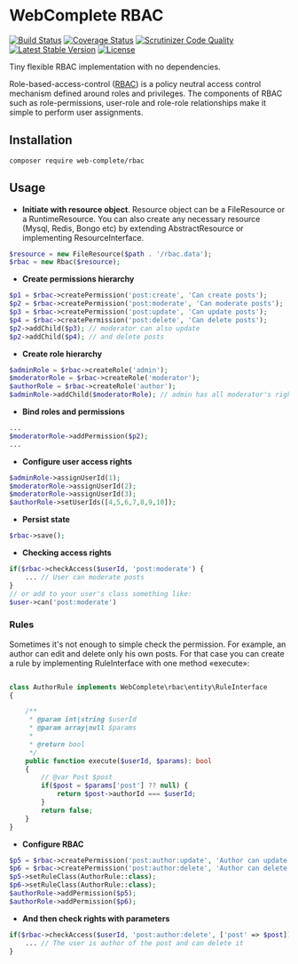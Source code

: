 # WebComplete RBAC

[![Build Status](https://travis-ci.org/web-complete/rbac.svg?branch=master)](https://travis-ci.org/web-complete/rbac)
[![Coverage Status](https://coveralls.io/repos/github/web-complete/rbac/badge.svg?branch=master)](https://coveralls.io/github/web-complete/rbac?branch=master)
[![Scrutinizer Code Quality](https://scrutinizer-ci.com/g/web-complete/rbac/badges/quality-score.png?b=master)](https://scrutinizer-ci.com/g/web-complete/rbac/?branch=master)
[![Latest Stable Version](https://poser.pugx.org/web-complete/rbac/version)](https://packagist.org/packages/web-complete/rbac)
[![License](https://poser.pugx.org/web-complete/rbac/license)](https://packagist.org/packages/web-complete/rbac)

Tiny flexible RBAC implementation with no dependencies.

Role-based-access-control ([RBAC](https://en.wikipedia.org/wiki/Role-based_access_control)) is a policy neutral access control mechanism defined around roles and privileges. The components of RBAC such as role-permissions, user-role and role-role relationships make it simple to perform user assignments.

## Installation

```
composer require web-complete/rbac
```

## Usage

- **Initiate with resource object**. Resource object can be a FileResource or a RuntimeResource. You can also create any necessary resource (Mysql, Redis, Bongo etc) by extending AbstractResource or implementing ResourceInterface.

```php
$resource = new FileResource($path . '/rbac.data');
$rbac = new Rbac($resource);
```

- **Create permissions hierarchy**

```php
$p1 = $rbac->createPermission('post:create', 'Can create posts');
$p2 = $rbac->createPermission('post:moderate', 'Can moderate posts');
$p3 = $rbac->createPermission('post:update', 'Can update posts');
$p4 = $rbac->createPermission('post:delete', 'Can delete posts');
$p2->addChild($p3); // moderator can also update
$p2->addChild($p4); // and delete posts
```

- **Create role hierarchy**

```php
$adminRole = $rbac->createRole('admin');
$moderatorRole = $rbac->createRole('moderator');
$authorRole = $rbac->createRole('author');
$adminRole->addChild($moderatorRole); // admin has all moderator's rights
```
- **Bind roles and permissions**

```php
...
$moderatorRole->addPermission($p2);
...
```

- **Configure user access rights**

```php
$adminRole->assignUserId(1);
$moderatorRole->assignUserId(2);
$moderatorRole->assignUserId(3);
$authorRole->setUserIds([4,5,6,7,8,9,10]);
```

- **Persist state**

```php
$rbac->save();
```

- **Checking access rights**

```php
if($rbac->checkAccess($userId, 'post:moderate') {
    ... // User can moderate posts
}
// or add to your user's class something like:
$user->can('post:moderate') 
```

### Rules

Sometimes it's not enough to simple check the permission. For example, an author can edit and delete only his own posts. 
For that case you can create a rule by implementing RuleInterface with one method «execute»:

```php

class AuthorRule implements WebComplete\rbac\entity\RuleInterface
{

    /**
     * @param int|string $userId
     * @param array|null $params
     *
     * @return bool
     */
    public function execute($userId, $params): bool
    {
        // @var Post $post
        if($post = $params['post'] ?? null) {
            return $post->authorId === $userId;
        }
        return false;
    }
}
```

- **Configure RBAC**

```php
$p5 = $rbac->createPermission('post:author:update', 'Author can update his posts');
$p6 = $rbac->createPermission('post:author:delete', 'Author can delete his posts');
$p5->setRuleClass(AuthorRule::class);
$p6->setRuleClass(AuthorRule::class);
$authorRole->addPermission($p5);
$authorRole->addPermission($p6);
```

- **And then check rights with parameters**

```php
if($rbac->checkAccess($userId, 'post:author:delete', ['post' => $post]) {
    ... // The user is author of the post and can delete it
}
```
